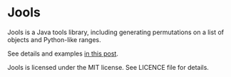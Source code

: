 Jools
=====

Jools is a Java tools library, including generating permutations on a list of objects and Python-like ranges.

See details and examples [in this post](http://blog.amir.rachum.com/post/27201385517/a-late-introduction-to-jools).

Jools is licensed under the MIT license. See LICENCE file for details.
